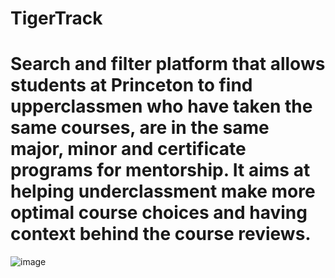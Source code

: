 ﻿# TigerTrack
# Search and filter platform that allows students at Princeton to find upperclassmen who have taken the same courses, are in the same major, minor and certificate programs for mentorship. It aims at helping underclassment make more optimal course choices and having context behind the course reviews. 

![image](https://github.com/user-attachments/assets/969630fd-32f6-484d-8117-18fe9ffb73ce)

